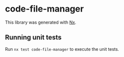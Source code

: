 # code-file-manager

This library was generated with [Nx](https://nx.dev).

## Running unit tests

Run `nx test code-file-manager` to execute the unit tests.
